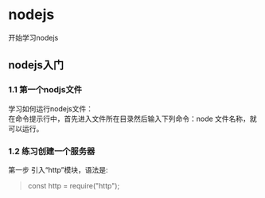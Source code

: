 # nodejs
开始学习nodejs

## nodejs入门

### 1.1 第一个nodjs文件

   学习如何运行nodejs文件：<br/>
   在命令提示行中，首先进入文件所在目录然后输入下列命令：node 文件名称，就可以运行。 <br />

### 1.2 练习创建一个服务器
   第一步 引入“http”模块，语法是:
   > const http = require("http");

